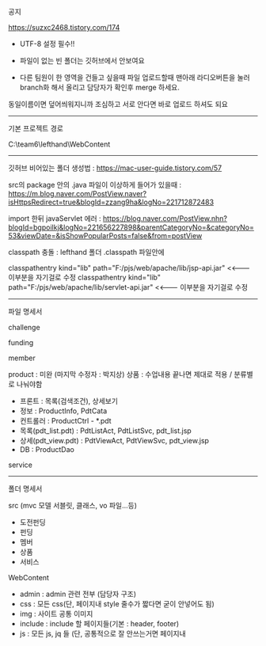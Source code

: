 공지

https://suzxc2468.tistory.com/174

- UTF-8 설정 필수!!

- 파일이 없는 빈 폴더는 깃허브에서 안보여요

- 다른 팀원이 한 영역을 건들고 싶을때 파일 업로드할때 맨아래 라디오버튼을 눌러 branch화 해서 올리고 담당자가 확인후 merge 하세요. 

동일이름이면 덮어씌워지니까 조심하고 서로 안다면 바로 업로드 하셔도 되요

--------------------------------------------------------------------------------------------

기본 프로젝트 경로 

C:\team6\lefthand\WebContent


--------------------------------------------------------------------------------------------


깃허브 비어있는 폴더 생성법 : https://mac-user-guide.tistory.com/57

src의 package 안의 .java 파일이 이상하게 들어가 있을때 : https://m.blog.naver.com/PostView.naver?isHttpsRedirect=true&blogId=zzang9ha&logNo=221712872483

import 한뒤 javaServlet 에러 : https://blog.naver.com/PostView.nhn?blogId=bgpoilkj&logNo=221656227898&parentCategoryNo=&categoryNo=53&viewDate=&isShowPopularPosts=false&from=postView

classpath 충돌 : lefthand 폴더 .classpath 파일안에 

classpathentry kind="lib" path="F:/pjs/web/apache/lib/jsp-api.jar"			    <<--- 이부분을 자기걸로 수정
classpathentry kind="lib" path="F:/pjs/web/apache/lib/servlet-api.jar"   <<--- 이부분을 자기걸로 수정


--------------------------------------------------------------------------------------------



파일 명세서


challenge


funding


member


product : 미완 (마지막 수정자 : 박지상)
 상품 : 수업내용 끝나면 제대로 적용 / 분류별로 나눠야함
 
 - 프론트 : 목록(검색조건), 상세보기
 - 정보 : ProductInfo, PdtCata
 - 컨트롤러 : ProductCtrl - *.pdt
 - 목록(pdt_list.pdt) : PdtListAct, PdtListSvc, pdt_list.jsp
 - 상세(pdt_view.pdt) : PdtViewAct, PdtViewSvc, pdt_view.jsp
 - DB : ProductDao


service



--------------------------------------------------------------------------------------------


폴더 명세서


src (mvc 모델 서블릿, 클래스, vo 파일...등)
- 도전펀딩
- 펀딩
- 멤버
- 상품
- 서비스



WebContent

- admin : admin 관련 전부 (담당자 구조)
- css : 모든 css(단, 페이지내 style 줄수가 짧다면 굳이 안넣어도 됨)
- img : 사이트 공통 이미지
- include : include 할 페이지들(기본 : header, footer)
- js : 모든 js, jq 들 (단, 공통적으로 잘 안쓰는거면 페이지내 <script>로 해도됨)

 
 
page 
 
 - 도전펀딩 
 - 펀딩 
 - 멤버(마이페이지, 회원가입, 로그인, 장바구니 등.. 담당자 구조 따름) 
 - 상품(가위, 문구 , 주방, etc) 
 - 서비스(고객센터 등... 담당자 구조 따름)

각각의 폴더엔 각각의 페이지에서 주로 사용할 img 폴더가 있고, 도전 펀딩의 경우 유저가 올리는 이미지를 저장할 userimg 폴더가 따로 있음

 
--------------------------------------------------------------------------------------------

 
메인(index) 페이지 파일 : mainPage.jsp
 
관리자 페이지 파일 : 


